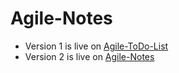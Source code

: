 # Agile-Notes

- Version 1 is live on [Agile-ToDo-List](https://thehood02.github.io/agile-notes/v1)
- Version 2 is live on [Agile-Notes](https://thehood02.github.io/agile-notes/v2)
